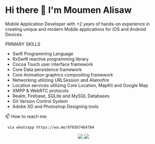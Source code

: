 <p align="center">
    <h1 > Hi there 👋
 I'm   Moumen Alisaw
</h1>
</p>
<p>

Mobile Application Developer with +2 years of hands-on experience in creating unique and modern Mobile applications for IOS and Android Devices. 
</p>


PRIMARY SKILLS
<ul>
<li>  Swift Programming Language </li>
<li> RxSwift reactive programming library</li>
<li>Cocoa Touch user interface framework</li>
<li>Core Data persistence framework</li>
<li>Core Animation graphics compositing framework</li>
<li>Networking utilizing URLSession and Alamofire</li>
<li>Location services utilizing Core Location, MapKit and Google Map</li>
<li>XMPP & WebRTC protocols </li>
<li>Realm, Firebase, SQLite and MySQL Databases</li>
<li>Git Version Control System</li>
<li>Adobe XD and Photoshop Designing tools </li>
</ul>


  📫 How to reach me: <br>

<p align="center">

     via whatsapp https://wa.me/970567464784
  </p>
<p align="center">
        <a href="https://www.linkedin.com/in/muisawe"><img src="https://img.shields.io/badge/linkedin-%230177B5?style=flat&logo=linkedin&logoColor=white"/></a>
<a href="https://stackoverflow.com/users/7607589/moumen-alisawe"><img src="https://img.shields.io/badge/StackOverflow-2.5k-F27F33?logo=stackoverflow"/></a>
</p>

  
<!--
**muisawe/muisawe** is a ✨ _special_ ✨ repository because its `README.md` (this file) appears on your GitHub profile.

-- Here are some ideas to get you started:


- 🔭 I’m currently working on ...
- 🌱 I’m currently learning ...
- 👯 I’m looking to collaborate on ...
- 🤔 I’m looking for help with ...
- 
- 
- 😄 Pronouns: ...
- ⚡ Fun fact: ...
-->
